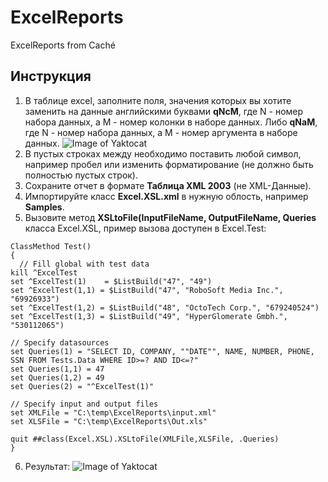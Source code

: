# ExcelReports
ExcelReports from Caché
## Инструкция

1. В таблице excel, заполните поля, значения которых вы хотите заменить на данные английскими буквами **qNcM**, где N - номер набора данных, а M - номер колонки в наборе данных. Либо **qNaM**, где N - номер набора данных, а M - номер аргумента в наборе данных.
![Image of Yaktocat](http://savepic.ru/14822127.jpg)
2. В пустых строках между необходимо поставить любой символ, например пробел или изменить форматирование (не должно быть полностью пустых строк). 
3. Сохраните отчет в формате **Таблица XML 2003** (не XML-Данные).
4. Импортируйте класс **Excel.XSL.xml** в нужную облость, например **Samples**. 
5. Вызовите метод **XSLtoFile(InputFileName, OutputFileName, Queries** класса Excel.XSL, пример вызова доступен в Excel.Test:
  ```
ClassMethod Test()
{
	// Fill global with test data
  kill ^ExcelTest
  set ^ExcelTest(1)    = $ListBuild("47", "49")
  set ^ExcelTest(1,1) = $ListBuild("47", "RoboSoft Media Inc.", "69926933")
  set ^ExcelTest(1,2) = $ListBuild("48", "OctoTech Corp.", "679240524")
  set ^ExcelTest(1,3) = $ListBuild("49", "HyperGlomerate Gmbh.", "530112065")
  
  // Specify datasources
  set Queries(1) = "SELECT ID, COMPANY, ""DATE"", NAME, NUMBER, PHONE, SSN FROM Tests.Data WHERE ID>=? AND ID<=?"
  set Queries(1,1) = 47
  set Queries(1,2) = 49
  set Queries(2) = "^ExcelTest(1)"
  
  // Specify input and output files
  set XMLFile = "C:\temp\ExcelReports\input.xml"
  set XLSFile = "C:\temp\ExcelReports\Out.xls"
  
  quit ##class(Excel.XSL).XSLtoFile(XMLFile,XLSFile, .Queries)
}
  ```
  
  6. Результат:
  ![Image of Yaktocat](http://savepic.ru/14824175.jpg)
